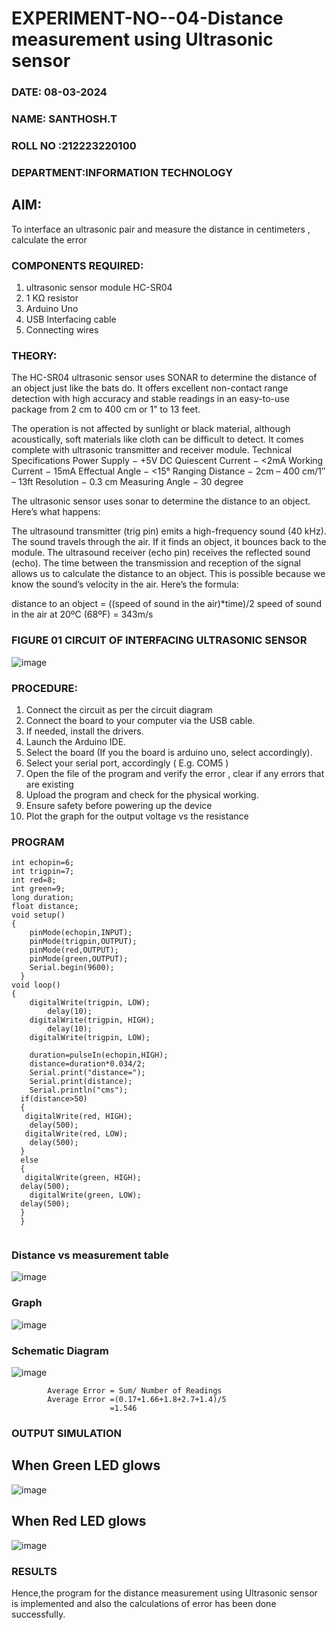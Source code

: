 # EXPERIMENT-NO--04-Distance measurement using Ultrasonic sensor

###  DATE: 08-03-2024

###  NAME: SANTHOSH.T 
###  ROLL NO :212223220100
###  DEPARTMENT:INFORMATION TECHNOLOGY

## AIM: 
To interface an ultrasonic pair and measure the distance in centimeters , calculate the error
 
### COMPONENTS REQUIRED:
1.	ultrasonic sensor module HC-SR04
2.	1 KΩ resistor 
3.	Arduino Uno 
4.	USB Interfacing cable 
5.	Connecting wires 


### THEORY: 
The HC-SR04 ultrasonic sensor uses SONAR to determine the distance of an object just like the bats do. It offers excellent non-contact range detection with high accuracy and stable readings in an easy-to-use package from 2 cm to 400 cm or 1” to 13 feet.

The operation is not affected by sunlight or black material, although acoustically, soft materials like cloth can be difficult to detect. It comes complete with ultrasonic transmitter and receiver module.
Technical Specifications
Power Supply − +5V DC
Quiescent Current − <2mA
Working Current − 15mA
Effectual Angle − <15°
Ranging Distance − 2cm – 400 cm/1″ – 13ft
Resolution − 0.3 cm
Measuring Angle − 30 degree

The ultrasonic sensor uses sonar to determine the distance to an object. Here’s what happens:

The ultrasound transmitter (trig pin) emits a high-frequency sound (40 kHz).
The sound travels through the air. If it finds an object, it bounces back to the module.
The ultrasound receiver (echo pin) receives the reflected sound (echo).
The time between the transmission and reception of the signal allows us to calculate the distance to an object. This is possible because we know the sound’s velocity in the air. Here’s the formula:

distance to an object = ((speed of sound in the air)*time)/2
speed of sound in the air at 20ºC (68ºF) = 343m/s

### FIGURE 01 CIRCUIT OF INTERFACING ULTRASONIC SENSOR 


![image](https://user-images.githubusercontent.com/36288975/166430594-5adb4ca9-5a42-4781-a7e6-7236b3766a85.png)



### PROCEDURE:
1.	Connect the circuit as per the circuit diagram 
2.	Connect the board to your computer via the USB cable.
3.	If needed, install the drivers.
4.	Launch the Arduino IDE.
5.	Select the board (If you the board is arduino uno, select accordingly).
6.	Select your serial port, accordingly ( E.g. COM5 )
7.	Open the file of the program  and verify the error , clear if any errors that are existing 
8.	Upload the program and check for the physical working. 
9.	Ensure safety before powering up the device 
10.	Plot the graph for the output voltage vs the resistance 


### PROGRAM 
```
int echopin=6;
int trigpin=7;
int red=8;
int green=9;
long duration;
float distance;
void setup()
{
	pinMode(echopin,INPUT);
  	pinMode(trigpin,OUTPUT);
  	pinMode(red,OUTPUT);
  	pinMode(green,OUTPUT);
  	Serial.begin(9600);
  }
void loop()
{
   	digitalWrite(trigpin, LOW);
  		delay(10);
	digitalWrite(trigpin, HIGH);
 	 	delay(10);
  	digitalWrite(trigpin, LOW);
  	
	duration=pulseIn(echopin,HIGH);
  	distance=duration*0.034/2;
  	Serial.print("distance=");
  	Serial.print(distance);
  	Serial.println("cms");
  if(distance>50)
  {
   digitalWrite(red, HIGH);
   	delay(500);
   digitalWrite(red, LOW);
   	delay(500);
  }  
  else
  {
   digitalWrite(green, HIGH);
  delay(500);
    digitalWrite(green, LOW);
  delay(500);
  }
  }
  
```





### Distance vs measurement table 

![image](https://github.com/SanthoshThiru/Experiment--04-Interfacing-digital-output-with-arduino-ultrasonic-sensor/assets/148958618/e0ba7e21-a00e-47d5-911d-07c49da03c46)

### Graph
![image](https://github.com/SanthoshThiru/Experiment--04-Interfacing-digital-output-with-arduino-ultrasonic-sensor/assets/148958618/29a9bb85-eb4a-47d2-81a8-28a289e4a5f7)
			
### Schematic Diagram
![image](https://github.com/SanthoshThiru/Experiment--04-Interfacing-digital-output-with-arduino-ultrasonic-sensor/assets/148958618/839ceb59-0539-43bd-87b1-46108efa2618)
	
			
			
			
			Average Error = Sum/ Number of Readings 
 			Average Error =(0.17+1.66+1.8+2.7+1.4)/5 
    				      =1.546

### OUTPUT SIMULATION
## When Green LED glows

![image](https://github.com/SanthoshThiru/Experiment--04-Interfacing-digital-output-with-arduino-ultrasonic-sensor/assets/148958618/b67ed465-821c-4101-b643-aa5c87f7d1ba)


## When Red LED glows

![image](https://github.com/SanthoshThiru/Experiment--04-Interfacing-digital-output-with-arduino-ultrasonic-sensor/assets/148958618/7e516127-ed77-4f87-8a75-4fbdc56c4eb1)




### RESULTS

Hence,the program for the distance measurement using Ultrasonic sensor is implemented and also the calculations of error has been done successfully.

 
